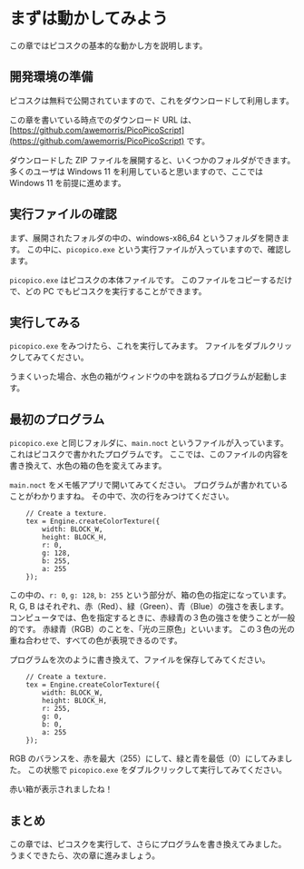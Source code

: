 # まずは動かしてみよう

この章ではピコスクの基本的な動かし方を説明します。

## 開発環境の準備

ピコスクは無料で公開されていますので、これをダウンロードして利用します。

この章を書いている時点でのダウンロード URL は、
[https://github.com/awemorris/PicoPicoScript](https://github.com/awemorris/PicoPicoScript)
です。

ダウンロードした ZIP ファイルを展開すると、いくつかのフォルダができます。
多くのユーザは Windows 11 を利用していると思いますので、ここでは Windows 11 を前提に進めます。

## 実行ファイルの確認

まず、展開されたフォルダの中の、windows-x86_64 というフォルダを開きます。
この中に、`picopico.exe` という実行ファイルが入っていますので、確認します。

`picopico.exe` はピコスクの本体ファイルです。
このファイルをコピーするだけで、どの PC でもピコスクを実行することができます。

## 実行してみる

`picopico.exe` をみつけたら、これを実行してみます。
ファイルをダブルクリックしてみてください。

うまくいった場合、水色の箱がウィンドウの中を跳ねるプログラムが起動します。

## 最初のプログラム

`picopico.exe` と同じフォルダに、`main.noct` というファイルが入っています。
これはピコスクで書かれたプログラムです。
ここでは、このファイルの内容を書き換えて、水色の箱の色を変えてみます。

`main.noct` をメモ帳アプリで開いてみてください。
プログラムが書かれていることがわかりますね。
その中で、次の行をみつけてください。

```
    // Create a texture.
    tex = Engine.createColorTexture({
        width: BLOCK_W,
        height: BLOCK_H,
        r: 0,
        g: 128,
        b: 255,
        a: 255
    });
```

この中の、`r: 0`, `g: 128`, `b: 255` という部分が、箱の色の指定になっています。
R, G, B はそれぞれ、赤（Red）、緑（Green）、青（Blue）の強さを表します。
コンピュータでは、色を指定するときに、赤緑青の３色の強さを使うことが一般的です。
赤緑青（RGB）のことを、「光の三原色」といいます。
この３色の光の重ね合わせで、すべての色が表現できるのです。

プログラムを次のように書き換えて、ファイルを保存してみてください。

```
    // Create a texture.
    tex = Engine.createColorTexture({
        width: BLOCK_W,
        height: BLOCK_H,
        r: 255,
        g: 0,
        b: 0,
        a: 255
    });
```

RGB のバランスを、赤を最大（255）にして、緑と青を最低（0）にしてみました。
この状態で `picopico.exe` をダブルクリックして実行してみてください。

赤い箱が表示されましたね！

## まとめ

この章では、ピコスクを実行して、さらにプログラムを書き換えてみました。
うまくできたら、次の章に進みましょう。
